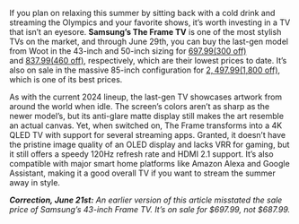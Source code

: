 If you plan on relaxing this summer by sitting back with a cold drink and streaming the Olympics and your favorite shows, it’s worth investing in a TV that isn’t an eyesore. **Samsung’s The Frame TV** is one of the most stylish TVs on the market, and through June 29th, you can buy the last-gen model from Woot in the 43-inch and 50-inch sizing for [$697.99 ($300 off)](https://www.anrdoezrs.net/links/8836598/type/dlg/https://electronics.woot.com/offers/new-samsung-qled-the-frame-tv-previous-model-4?ref=w_cnt_wp_0_4) and [$837.99 ($460 off)](https://www.anrdoezrs.net/links/8836598/type/dlg/https://electronics.woot.com/offers/new-samsung-qled-the-frame-tv-previous-model-4?ref=w_cnt_wp_0_4), respectively, which are their lowest prices to date. It’s also on sale in the massive 85-inch configuration for [$2,497.99 ($1,800 off)](https://www.anrdoezrs.net/links/8836598/type/dlg/https://electronics.woot.com/offers/new-samsung-qled-the-frame-tv-previous-model-4?ref=w_cnt_wp_0_4), which is one of its best prices.

As with the current 2024 lineup, the last-gen TV showcases artwork from around the world when idle. The screen’s colors aren’t as sharp as the newer model’s, but its anti-glare matte display still makes the art resemble an actual canvas. Yet, when switched on, The Frame transforms into a 4K QLED TV with support for several streaming apps. Granted, it doesn’t have the pristine image quality of an OLED display and lacks VRR for gaming, but it still offers a speedy 120Hz refresh rate and HDMI 2.1 support. It’s also compatible with major smart home platforms like Amazon Alexa and Google Assistant, making it a good overall TV if you want to stream the summer away in style.

***Correction, June 21st:** An earlier version of this article misstated the sale price of Samsung’s 43-inch Frame TV. It’s on sale for $697.99, not $687.99.*
